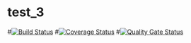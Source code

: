 # test_3
 

#[![Build Status](https://www.travis-ci.com/Lizazavr/megalodon.svg?branch=main)](https://www.travis-ci.com/Lizazavr/megalodon)
#[![Coverage Status](https://coveralls.io/repos/github/Lizazavr/megalodon/badge.svg?branch=main)](https://coveralls.io/github/Lizazavr/megalodon?branch=main)
#[![Quality Gate Status](https://sonarcloud.io/api/project_badges/measure?project=Lizazavr_megalodon&metric=alert_status)](https://sonarcloud.io/dashboard?id=Lizazavr_megalodon)

